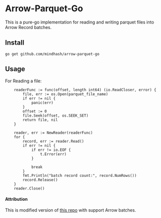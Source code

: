 # Arrow-Parquet-Go

This is a pure-go implementation for reading and writing parquet files into Arrow Record batches. 

## Install
``` go get github.com/mindhash/arrow-parquet-go ```

## Usage

For Reading a file: 

``` 
    readerFunc := func(offset, length int64) (io.ReadCloser, error) {
        file, err := os.Open(parquet_file_name)
        if err != nil {
            panic(err)
        }   
        offset := 0 
        file.Seek(offset, os.SEEK_SET)
        return file, nil
	}

    reader, err := NewReader(readerFunc)
    for {
		record, err := reader.Read()
		if err != nil {
			if err != io.EOF {
				t.Error(err)
			}

			break
		}
        fmt.Println("batch record count:", record.NumRows())
        record.Release()
    }
    reader.Close()

```


#### Attribution
This is modified version of [this repo](https://github.com/minio/parquet-go) with support Arrow batches.

